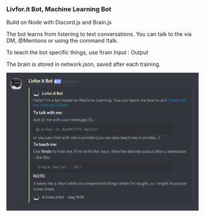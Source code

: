 ### Livfor.it Bot, Machine Learning Bot

Build on Node with Discord.js and Brain.js

The bot learns from listening to text conversations.
You can talk to the via DM, @Mentions or using the command !talk.

To teach the bot specific things, use !train Input : Output

The brain is stored in network.json, saved after each training.

![Help Menu](help.png)